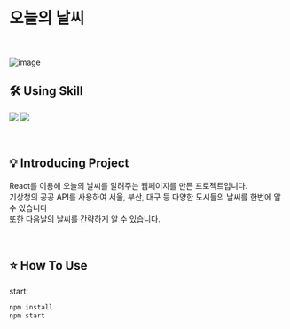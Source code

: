 # 오늘의 날씨
>
<br><br>
![image](https://github.com/cheolwankim/weatherProject/assets/105213482/aae936da-b2b9-4393-afa0-101f835c1837)


## 🛠 Using Skill

<img src="https://img.shields.io/badge/react-61DAFB?style=for-the-badge&logo=react&logoColor=white">   <img src="https://img.shields.io/badge/javascript-F7DF1E?style=for-the-badge&logo=javascript&logoColor=white"> 

<br>


## 💡 Introducing Project
React를 이용해 오늘의 날씨를 알려주는 웹페이지를 만든 프로젝트입니다.<br>
기상청의 공공 API를 사용하여 서울, 부산, 대구 등 다양한 도시들의 날씨를 한번에 알 수 있습니다<br>
또한 다음날의 날씨를 간략하게 알 수 있습니다.<br>


<br>

## ⭐️ How To Use

start:

```sh
npm install
npm start
```

<br>


